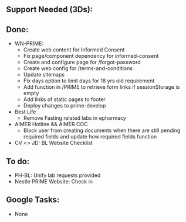 ## Support Needed (3Ds):
## Done:
  - WN-PRIME:
    - Create web content for Informed Consent
    - Fix page/component dependency for informed-consent
    - Create and configure page for /forgot-password
    - Create web config for /terms-and-conditions
    - Update sitemaps
    - Fix days option to limit days for 18 yrs old requirement
    - Add function in /PRIME to retrieve form links if sessionStorage is empty
    - Add links of static pages to footer
    - Deploy changes to prime-develop
  - Best Life
    - Remove Fasting related labs in epharmacy
  - AIMER Hotline && AIMER COC
    - Block user from creating documents when there are still pending required fields and update how required fields function
  - CV <> JD: BL Website Checklist
## To do:
  - PH-BL: Unify lab requests provided
  - Nestle PRIME Website: Check in
## Google Tasks:
  - None